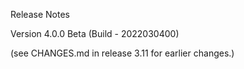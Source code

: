 Release Notes

Version 4.0.0 Beta (Build - 2022030400)

(see CHANGES.md in release 3.11 for earlier changes.)
